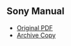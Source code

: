 ## Sony Manual

- [Original PDF](https://www.sony.com/electronics/support/res/manuals/W000/W0007212M.pdf)
- [Archive Copy](https://web.archive.org/web/20210411001741/https://www.sony.com/electronics/support/res/manuals/W000/W0007212M.pdf)
